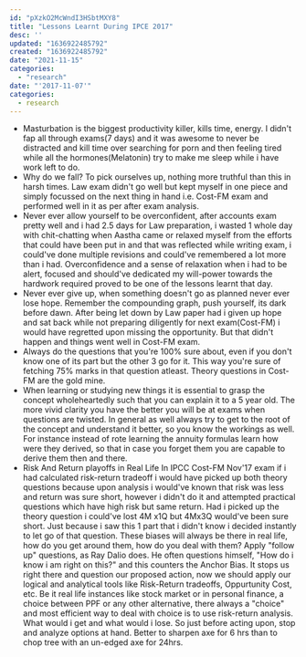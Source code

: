 ```yaml
---
id: "pXzkO2McWndI3HSbtMXY8"
title: "Lessons Learnt During IPCE 2017"
desc: ''
updated: "1636922485792"
created: "1636922485792"
date: "2021-11-15"
categories: 
  - "research"
date: "'2017-11-07'"
categories:
  - research
---
```


- Masturbation is the biggest productivity killer, kills time, energy. I didn't fap all through exams(7 days) and it was awesome to never be distracted and kill time over searching for porn and then feeling tired while all the hormones(Melatonin) try to make me sleep while i have work left to do.
- Why do we fall? To pick ourselves up, nothing more truthful than this in harsh times. Law exam didn't go well but kept myself in one piece and simply focussed on the next thing in hand i.e. Cost-FM exam and performed well in it as per after exam analysis.
- Never ever allow yourself to be overconfident, after accounts exam pretty well and i had 2.5 days for Law preparation, i wasted 1 whole day with chit-chatting when Aastha came or relaxed myself from the efforts that could have been put in and that was reflected while writing exam, i could've done multiple revisions and could've remembered a lot more than i had. Overconfidence and a sense of relaxation when i had to be alert, focused and should've dedicated my will-power towards the hardwork required proved to be one of the lessons learnt that day.
- Never ever give up, when something doesn't go as planned never ever lose hope. Remember the compounding graph, push yourself, its dark before dawn. After being let down by Law paper had i given up hope and sat back while not preparing diligently for next exam(Cost-FM) i would have regretted upon missing the opportunity. But that didn't happen and things went well in Cost-FM exam.
- Always do the questions that you're 100% sure about, even if you don't know one of its part but the other 3 go for it. This way you're sure of fetching 75% marks in that question atleast. Theory questions in Cost-FM are the gold mine.
- When learning or studying new things it is essential to grasp the concept wholeheartedly such that you can explain it to a 5 year old. The more vivid clarity you have the better you will be at exams when questions are twisted. In general as well always try to get to the root of the concept and understand it better, so you know the workings as well. For instance instead of rote learning the annuity formulas learn how were they derived, so that in case you forget them you are capable to derive them then and there.
- Risk And Return playoffs in Real Life In IPCC Cost-FM Nov'17 exam if i had calculated risk-return tradeoff i would have picked up both theory questions because upon analysis i would've known that risk was less and return was sure short, however i didn't do it and attempted practical questions which have high risk but same return. Had i picked up the theory question i could've lost 4M x1Q but 4Mx3Q would've been sure short. Just because i saw this 1 part that i didn't know i decided instantly to let go of that question. These biases will always be there in real life, how do you get around them, how do you deal with them? Apply "follow up" questions, as Ray Dalio does. He often questions himself, "How do i know i am right on this?" and this counters the Anchor Bias. It stops us right there and question our proposed action, now we should apply our logical and analytical tools like Risk-Return tradeoffs, Oppurtunity Cost, etc. Be it real life instances like stock market or in personal finance, a choice between PPF or any other alternative, there always a "choice" and most efficient way to deal with choice is to use risk-return analysis. What would i get and what would i lose. So just before acting upon, stop and analyze options at hand. Better to sharpen axe for 6 hrs than to chop tree with an un-edged axe for 24hrs.
